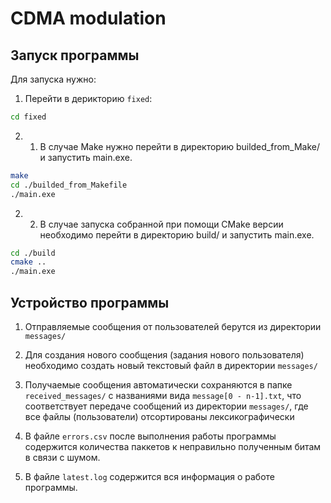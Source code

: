 # CDMA modulation 
## Запуск программы
Для запуска нужно:
1. Перейти в дерикторию ``fixed``:

```bash
cd fixed
```


2. 1. В случае Make нужно перейти в директорию builded_from_Make/ и запустить main.exe.

```bash
make
cd ./builded_from_Makefile
./main.exe
```

2. 2. В случае запуска собранной при помощи CMake версии необходимо перейти в директорию build/ и запустить main.exe.

```bash
cd ./build
cmake ..
./main.exe
```

## Устройство программы

1. Отправляемые сообщения от пользователей берутся из директории ``messages/``

2. Для создания нового сообщения (задания нового пользователя) необходимо создать новый текстовый файл в директории ``messages/``

3. Получаемые сообщения автоматически сохраняются в папке ``received_messages/`` с названиями вида ``message[0 - n-1].txt``, что соответствует передаче сообщений из директории ``messages/``, где все файлы (пользователи) отсортированы лексикографически

4. В файле ``errors.csv`` после выполнения работы программы содержится количества паккетов к неправильно полученным битам в связи с шумом. 

5. В файле ``latest.log`` содержится вся информация о работе программы.